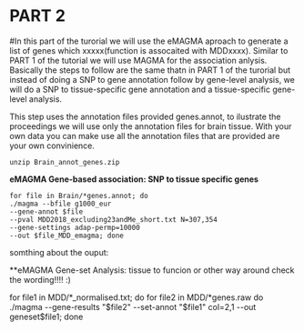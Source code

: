 # PART 2

#In this part of the turorial we will use the eMAGMA aproach to generate a list of genes which xxxxx(function is assocaited with MDDxxxx). Similar to PART 1 of the tutorial we will use MAGMA for the association anlysis. Basically the steps to follow are the same thatn in PART 1 of the turorial but instead of doing a SNP to gene annotation follow by gene-level analysis, we will do a SNP to tissue-specific gene annotation and a tissue-specific gene-level analysis.

This step uses the annotation files provided genes.annot, to ilustrate the proceedings we will use only the annotation files for brain tissue. With your own data you can make use all the annotation files that are provided are your own convinience. 

    unzip Brain_annot_genes.zip
 
 **eMAGMA Gene-based association: SNP to tissue specific genes**

    for file in Brain/*genes.annot; do 
    ./magma --bfile g1000_eur 
    --gene-annot $file 
    --pval MDD2018_excluding23andMe_short.txt N=307,354 
    --gene-settings adap-permp=10000 
    --out $file_MDD_emagma; done
    
somthing about the ouput: 


**eMAGMA Gene-set Analysis: tissue to funcion or other way around check the wording!!!! :)

for file1 in MDD/*_normalised.txt; do 
  for file2 in MDD/*genes.raw do
 ./magma --gene-results "$file2" --set-annot "$file1" col=2,1 --out geneset$file1; done
 
 

